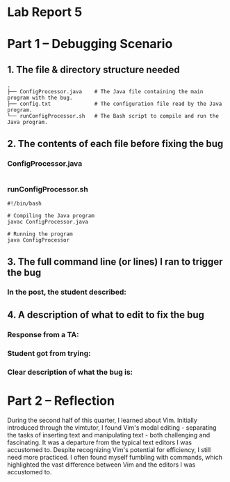 # Lab Report 5
# Part 1 – Debugging Scenario
## 1. The file & directory structure needed
    .
    ├── ConfigProcessor.java    # The Java file containing the main program with the bug.
    ├── config.txt              # The configuration file read by the Java program.
    └── runConfigProcessor.sh   # The Bash script to compile and run the Java program.

## 2. The contents of each file before fixing the bug
### ConfigProcessor.java
```
```
### runConfigProcessor.sh
```
#!/bin/bash

# Compiling the Java program
javac ConfigProcessor.java

# Running the program
java ConfigProcessor

```
## 3. The full command line (or lines) I ran to trigger the bug
### In the post, the student described:


## 4. A description of what to edit to fix the bug
### Response from a TA:
### Student got from trying:
### Clear description of what the bug is:

# Part 2 – Reflection
During the second half of this quarter, I learned about Vim. Initially introduced through the vimtutor, I found Vim's modal editing - separating the tasks of inserting text and manipulating text - both challenging and fascinating. It was a departure from the typical text editors I was accustomed to. Despite recognizing Vim's potential for efficiency, I still need more practiced. I often found myself fumbling with commands, which highlighted the vast difference between Vim and the editors I was accustomed to.



